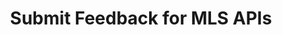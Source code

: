 ---
title: Submit Feedback for MLS APIs
excerpt: ''
deprecated: false
hidden: false
link:
  new_tab: true
  url: https://realestateapi.featurebase.app/?b=67c05ce6162e55712b37d3e9
metadata:
  title: ''
  description: ''
  robots: index
next:
  description: ''
---